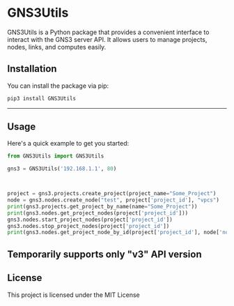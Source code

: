 # GNS3Utils #

GNS3Utils is a Python package that provides a convenient interface to interact with the GNS3 server API. It allows users to manage projects, nodes, links, and computes easily.

## Installation

You can install the package via pip:

```bash
pip3 install GNS3Utils
```

----------
## Usage
Here's a quick example to get you started:

```python
from GNS3Utils import GNS3Utils

gns3 = GNS3Utils('192.168.1.1', 80)



project = gns3.projects.create_project(project_name="Some_Project")
node = gns3.nodes.create_node("test", project['project_id'], "vpcs")
print(gns3.projects.get_project_by_name(name="Some_Project"))
print(gns3.nodes.get_project_nodes(project['project_id']))
gns3.nodes.start_project_nodes(project['project_id'])
gns3.nodes.stop_project_nodes(project['project_id'])
print(gns3.nodes.get_project_node_by_id(project['project_id'], node['node_id']))
```

##  **Temporarily supports only "v3" API version** 

## License
This project is licensed under the MIT License